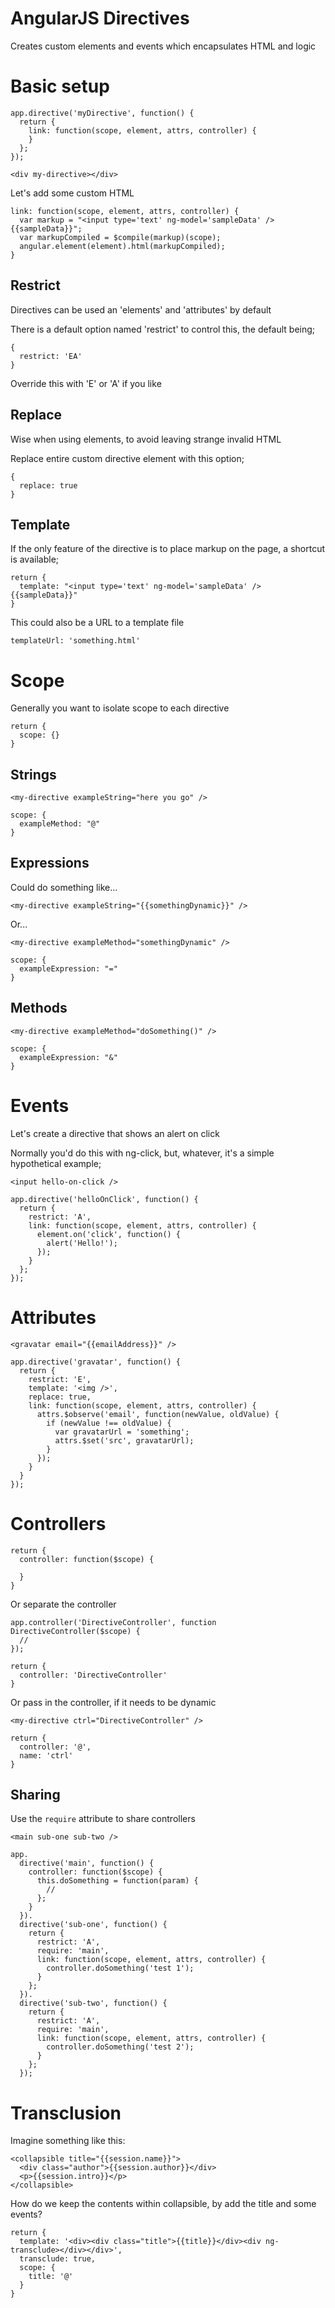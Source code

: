 AngularJS Directives
====================

Creates custom elements and events which encapsulates HTML and logic



Basic setup
===========

    app.directive('myDirective', function() {
      return {
        link: function(scope, element, attrs, controller) {
        }
      };
    });

    <div my-directive></div>
    
Let's add some custom HTML

    link: function(scope, element, attrs, controller) { 
      var markup = "<input type='text' ng-model='sampleData' /> {{sampleData}}";
      var markupCompiled = $compile(markup)(scope);
      angular.element(element).html(markupCompiled);
    }

Restrict
--------

Directives can be used an 'elements' and 'attributes' by default

There is a default option named 'restrict' to control this, the default being;

    {
      restrict: 'EA'
    }
    
Override this with 'E' or 'A' if you like

Replace
-------

Wise when using elements, to avoid leaving strange invalid HTML

Replace entire custom directive element with this option;

    {
      replace: true
    }

Template
--------

If the only feature of the directive is to place markup on the page, a shortcut is available;

    return {
      template: "<input type='text' ng-model='sampleData' /> {{sampleData}}"
    }

This could also be a URL to a template file

    templateUrl: 'something.html'



Scope
=====

Generally you want to isolate scope to each directive

    return {
      scope: {}
    }
    
Strings
-------

    <my-directive exampleString="here you go" />
     
    scope: {
      exampleMethod: "@"
    }
    
Expressions
-----------

Could do something like...

    <my-directive exampleString="{{somethingDynamic}}" />
    
Or...

    <my-directive exampleMethod="somethingDynamic" />

    scope: {
      exampleExpression: "="
    }
    
Methods
-------

    <my-directive exampleMethod="doSomething()" />

    scope: {
      exampleExpression: "&"
    }



Events
======

Let's create a directive that shows an alert on click

Normally you'd do this with ng-click, but, whatever, it's a simple hypothetical example;

    <input hello-on-click />
    
    app.directive('helloOnClick', function() {
      return {
        restrict: 'A',
        link: function(scope, element, attrs, controller) {
          element.on('click', function() {
            alert('Hello!');
          });
        }
      };
    });



Attributes
==========

    <gravatar email="{{emailAddress}}" />
    
    app.directive('gravatar', function() {
      return {
        restrict: 'E',
        template: '<img />',
        replace: true,
        link: function(scope, element, attrs, controller) {
          attrs.$observe('email', function(newValue, oldValue) {
            if (newValue !== oldValue) {
              var gravatarUrl = 'something';
              attrs.$set('src', gravatarUrl);
            }
          });
        }
      }
    });


Controllers
===========

    return {
      controller: function($scope) {
      
      }
    }

Or separate the controller

    app.controller('DirectiveController', function DirectiveController($scope) {
      //
    });
    
    return {
      controller: 'DirectiveController'
    }

Or pass in the controller, if it needs to be dynamic

    <my-directive ctrl="DirectiveController" />
    
    return {
      controller: '@',
      name: 'ctrl'
    }
    
Sharing
-------

Use the `require` attribute to share controllers

    <main sub-one sub-two />

    app.
      directive('main', function() {
        controller: function($scope) {
          this.doSomething = function(param) {
            //     
          };
        }
      }).
      directive('sub-one', function() {
        return {
          restrict: 'A',
          require: 'main',
          link: function(scope, element, attrs, controller) {
            controller.doSomething('test 1');          
          }
        };      
      }).
      directive('sub-two', function() {
        return {
          restrict: 'A',
          require: 'main',
          link: function(scope, element, attrs, controller) {
            controller.doSomething('test 2');          
          }
        };
      });
      


Transclusion
============

Imagine something like this:

    <collapsible title="{{session.name}}">
      <div class="author">{{session.author}}</div>
      <p>{{session.intro}}</p>
    </collapsible>

How do we keep the contents within collapsible, by add the title and some events?

    return {
      template: '<div><div class="title">{{title}}</div><div ng-transclude></div></div>',
      transclude: true,
      scope: {
        title: '@'
      }
    }
